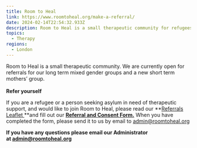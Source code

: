 ```yaml
---
title: Room to Heal
link: https://www.roomtoheal.org/make-a-referral/
date: 2024-02-14T22:54:32.933Z
description: Room to Heal is a small therapeutic community for refugees and asylum seekers
topics:
  - Therapy
regions:
  - London
---
```

Room to Heal is a small therapeutic community. We are currently open for referrals for our long term mixed gender groups and a new short term mothers’ group.\
\
**Refer yourself**

If you are a refugee or a person seeking asylum in need of therapeutic support, and would like to join Room to Heal, please read our **[Referrals Leaflet ](https://www.roomtoheal.org/wp-content/uploads/2022/07/Referral-Leaflet-2022-1.pdf)**and fill out our **[Referral and Consent Form.](https://www.roomtoheal.org/wp-content/uploads/2024/01/Referral-Form-2024-.docx)** When you have completed the form, please send it to us by email to [admin@roomtoheal.org](mailto:admin@roomtoheal.org)

**If you have any questions please email our Administrator at [admin@roomtoheal.org](mailto:admin@roomtoheal.org)**